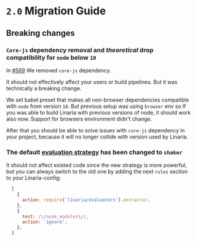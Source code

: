 # `2.0` Migration Guide

## Breaking changes

### `Core-js` dependency removal and _theoretical_ drop compatibility for `node` below `10`

In [#569](https://github.com/callstack/linaria/pull/569) We removed `core-js` dependency.

It should not effectively affect your users or build pipelines. But it was technically a breaking change.

We set babel preset that makes all non-browser dependencies compatible with `node` from version `10`. But previous setup was using `browser` env so If you was able to build Linaria with previous versions of node, it should work also now. Support for browsers environment didn't change.

After that you should be able to solve issues with `core-js` dependency in your project, because it will no longer collide with version used by Linaria.

### The default [evaluation strategy](./HOW_IT_WORKS.md#evaluators) has been changed to `shaker` 

It should not affect existed code since the new strategy is more powerful, but you can always switch to the old one by adding the next `rules` section to your Linaria-config:
```js
  [
    {
      action: require('linaria/evaluators').extractor,
    },
    {
      test: /\/node_modules\//,
      action: 'ignore',
    },
  ]
``` 
